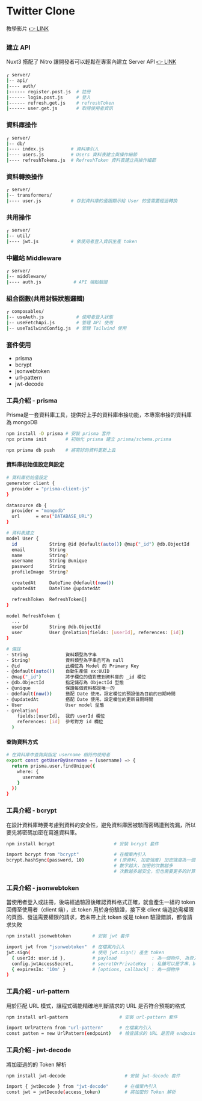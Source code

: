 # Twitter Clone

教學影片 [👉 LINK](https://www.youtube.com/watch?v=_cM4j9_LfQk)

### 建立 API

Nuxt3 搭配了 Nitro 讓開發者可以輕鬆在專案內建立 Server API
[👉 LINK](https://clairechang.tw/2023/09/04/nuxt3/nuxt-v3-server/)

```bash
┌ server/
|-- api/
|---- auth/
|------ register.post.js  # 註冊
|------ login.post.js     # 登入
|------ refresh.get.js    # refreshToken
|------ user.get.js       # 取得使用者資訊
```

### 資料庫操作
```bash
┌ server/
|-- db/
|---- index.js          # 資料庫引入
|---- users.js          # Users 資料表建立與操作細節
|---- refreshTokens.js  # RefreshToken 資料表建立與操作細節
```

### 資料轉換操作
```bash
┌ server/
|-- transformers/
|---- user.js           # 存到資料庫的值跟顯示給 User 的值需要經過轉換
```

### 共用操作
```bash
┌ server/
|-- util/
|---- jwt.js            # 依使用者登入資訊生產 token
```

### 中繼站 Middleware
```bash
┌ server/
|-- middleware/
|---- auth.js            # API 端點驗證
```

### 組合函數(共用封裝狀態邏輯)
```bash
┌ composables/
|-- useAuth.js            # 使用者登入狀態
|-- useFetchApi.js        # 管理 API 使用
|-- useTailwindConfig.js  # 管理 Tailwind 使用
```

### 套件使用
- prisma
- bcrypt
- jsonwebtoken
- url-pattern
- jwt-decode

### 工具介紹 - prisma
Prisma是一套資料庫工具，提供好上手的資料庫串接功能，本專案串接的資料庫為 mongoDB
```bash
npm install -D prisma # 安裝 prisma 套件
npx prisma init       # 初始化 prisma 建立 prisma/schema.prisma

npx prisma db push    # 將寫好的資料更新上去
```
#### 資料庫初始值設定與設定
```bash
# 資料庫初始值設定
generator client {
  provider = "prisma-client-js"
}

datasource db {
  provider = "mongodb"
  url      = env("DATABASE_URL")
}

# 資料表建立
model User {
  id            String @id @default(auto()) @map("_id") @db.ObjectId
  email         String
  name          String?
  username      String @unique
  password      String
  profileImage  String?

  createdAt     DateTime @default(now())
  updatedAt     DateTime @updatedAt

  refreshToken  RefreshToken[]
}

model RefreshToken {
  ...
  userId        String @db.ObjectId
  user          User @relation(fields: [userId], references: [id])
}

# 備註
- String              資料類型為字串
- String?             資料類型為字串且可為 null
- @id                 此欄位為 Model 的 Primary Key
- @default(auto())    自動生產值 ex:UUID
- @map("_id")         將子欄位的值對應到資料庫的 _id 欄位
- @db.ObjectId        指定儲存為 ObjectId 型態
- @unique             保證每個資料都是唯一的
- @default(now())     搭配 Date 使用。設定欄位的預設值為目前的日期時間
- @updatedAt          搭配 Date 使用。設定欄位的更新日期時間
- User                User model 型態
- @relation(
    fields:[userId],  我的 userId 欄位
    references: [id]  參考對方 id 欄位
  )  
```

#### 查詢資料方式
```bash
# 在資料庫中查詢與指定 username 相符的使用者
export const getUserByUsername = (username) => {
  return prisma.user.findUnique({
    where: {
      username
    }
  })
}
```

### 工具介紹 - bcrypt
在設計資料庫時要考慮到資料的安全性，避免資料庫因被駭而密碼遭到洩漏，所以要先將密碼加密在寫進資料庫。

```bash
npm install bcrypt                      # 安裝 bcrypt 套件

import bcrypt from "bcrypt"             # 在檔案內引入
bcrypt.hashSync(password, 10)           # (原資料, 加密強度) 加密強度為一個數字
                                        # 數字越大，加密的次數越多
                                        # 次數越多越安全，但也需要更多的計算時間
```

### 工具介紹 - jsonwebtoken
當使用者登入或註冊，後端經過驗證後確認資料格式正確，就會產生一組的 token 回傳至使用者（client 端），此 token 用於身份驗證，接下來 client 端造訪需權限的頁面、發送需要權限的請求，若未帶上此 token 或是 token 驗證錯誤，都會請求失敗

```bash
npm install jsonwebtoken        # 安裝 jwt 套件

import jwt from "jsonwebtoken"  # 在檔案內引入
jwt.sign(                       # 使用 jwt.sign() 產生 token
  { userId: user.id },          # payload             : 為一個物件, 為登入者的相關資訊 ex: ID
  config.jwtAccessSecret,       # secretOrPrivateKey  : 私鑰可以是字串、buffer 或物件
  { expiresIn: '10m' }          # [options, callback] : 為一個物件
)
```

### 工具介紹 - url-pattern
用於匹配 URL 模式，讓程式碼能精確地判斷請求的 URL 是否符合預期的格式

```bash
npm install url-pattern                   # 安裝 url-pattern 套件

import UrlPattern from "url-pattern"      # 在檔案內引入
const patten = new UrlPattern(endpoint)   # 檢查請求的 URL 是否與 endpoints 中的任一模式匹配
```

### 工具介紹 - jwt-decode
將加密過的的 Token 解析

```bash
npm install jwt-decode                      # 安裝 jwt-decode 套件

import { jwtDecode } from "jwt-decode"      # 在檔案內引入
const jwt = jwtDecode(access_token)         # 將加密的 Token 解析
```